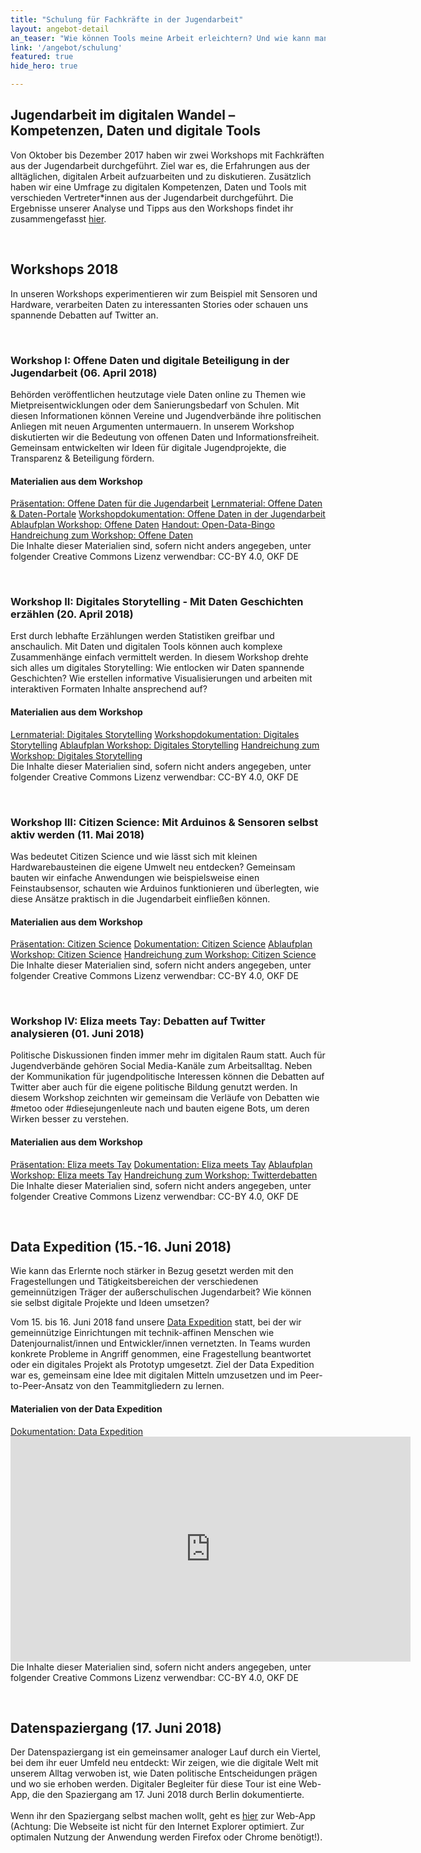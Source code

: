 ```yaml
---
title: "Schulung für Fachkräfte in der Jugendarbeit"
layout: angebot-detail
an_teaser: "Wie können Tools meine Arbeit erleichtern? Und wie kann man mit Daten gute Geschichten erzählen? Wir wollen Jugendverbände und gemeinnützige Organisationen in der Jugendarbeit auf dem Weg in die Digitalisierung begleiten: Dazu bieten wir verschiedene Workshops und Formate an, in denen wir mit digitalen Tools experimentieren und gemeinsam tiefer in die Welt der Daten eintauchen."
link: '/angebot/schulung'
featured: true
hide_hero: true

---
```

<h2>Jugendarbeit im digitalen Wandel – Kompetenzen, Daten und digitale Tools</h2>
<p>
	Von Oktober bis Dezember 2017 haben wir zwei Workshops mit Fachkräften aus der Jugendarbeit durchgeführt. Ziel war es, die Erfahrungen aus der alltäglichen, digitalen Arbeit aufzuarbeiten und zu diskutieren. Zusätzlich haben wir eine Umfrage zu digitalen Kompetenzen, Daten und Tools mit verschieden Vertreter*innen aus der Jugendarbeit durchgeführt. Die Ergebnisse unserer Analyse und Tipps aus den Workshops findet ihr zusammengefasst <a class="highlight-grey" href="https://bedarfsanalyse.demokratielabore.de">hier</a>.
</p><br>
<h2>Workshops 2018</h2>
<p>
	In unseren Workshops experimentieren wir zum Beispiel mit Sensoren und Hardware, verarbeiten Daten zu interessanten Stories oder schauen uns spannende Debatten auf Twitter an.
</p><br>

<h3>Workshop I: Offene Daten und digitale Beteiligung in der Jugendarbeit (06. April 2018)</h3>
<p>
Behörden veröffentlichen heutzutage viele Daten online zu Themen wie Mietpreisentwicklungen oder dem Sanierungsbedarf von Schulen. Mit diesen Informationen können Vereine und Jugendverbände ihre politischen Anliegen mit neuen Argumenten untermauern. In unserem Workshop diskutierten wir die Bedeutung von offenen Daten und Informationsfreiheit. Gemeinsam entwickelten wir Ideen für digitale Jugendprojekte, die Transparenz & Beteiligung fördern. <br>

<h4>Materialien aus dem Workshop</h4>
		    <a class="btn-download" href="/workshops/downloads/Demokratielabore_Präsentation_Offene-Daten-in-der-Jugendarbeit.pdf" download="/workshops/downloads/Demokratielabore_Präsentation_Offene-Daten-in-der-Jugendarbeit.pdf">Präsentation: Offene Daten für die Jugendarbeit</a>
                    <a class="btn-download" href="/workshops/downloads/Demokratielabore_Lernmaterial_OpenData-Portale.pdf" download="/workshops/downloads/Demokratielabore_Lernmaterial_OpenData-Portale.pdf">Lernmaterial: Offene Daten & Daten-Portale</a>
		    <a class="btn-download" href="/workshops/downloads/Demokratielabore_Dokumentation_Offene-Daten-in-der-Jugendarbeit.pdf" download="/workshops/downloads/Demokratielabore_Dokumentation_Offene-Daten-in-der-Jugendarbeit.pdf">Workshopdokumentation: Offene Daten in der Jugendarbeit</a>
		     <a class="btn-download" href="/workshops/downloads/Ablaufplan_Workshop_Offene_Daten_Jugendarbeit.xlsx" download="/workshops/downloads/Ablaufplan_Workshop_Offene_Daten_Jugendarbeit.pdf">Ablaufplan Workshop: Offene Daten</a>
		     <a class="btn-download" href="/workshops/downloads/Handout_Open-Data-Bingo.docx" download="/workshops/downloads/Handout_Open-Data-Bingo.docx">Handout: Open-Data-Bingo</a>
		     <a class="btn-download" href="/workshops/downloads/Handreichung_Offene_Daten.pdf" download="/workshops/downloads/Handreichung_Offene_Daten.pdf">Handreichung zum Workshop: Offene Daten</a>
<br>
Die Inhalte dieser Materialien sind, sofern nicht anders angegeben, unter folgender Creative Commons Lizenz verwendbar: CC-BY 4.0, OKF DE
</p><br>

<h3>Workshop II: Digitales Storytelling - Mit Daten Geschichten erzählen (20. April 2018)</h3>
<p>
Erst durch lebhafte Erzählungen werden Statistiken greifbar und anschaulich. Mit Daten und digitalen Tools können auch komplexe Zusammenhänge einfach vermittelt werden. In diesem Workshop drehte sich alles um digitales Storytelling: Wie entlocken wir Daten spannende Geschichten? Wie erstellen informative Visualisierungen und arbeiten mit interaktiven Formaten Inhalte ansprechend auf? <br>

<h4>Materialien aus dem Workshop</h4>
                    <a class="btn-download" href="/workshops/downloads/Demokratielabore_Lernmaterial_Digitales-Storytelling.pdf" download="/workshops/downloads/Demokratielabore_Lernmaterial_Digitales-Storytelling.pdf">Lernmaterial: Digitales Storytelling</a>
		    <a class="btn-download" href="/workshops/downloads/Demokratielabore_Dokumentation_Digitales-Storytelling.pdf" download="/workshops/downloads/Demokratielabore_Dokumentation_Digitales-Storytelling.pdf">Workshopdokumentation: Digitales Storytelling</a>
		    <a class="btn-download" href="/workshops/downloads/Ablaufplan_Workshop_Digitales_Storytelling.xlsx" download="/workshops/downloads/Ablaufplan_Workshop_Digitales_Storytelling.pdf">Ablaufplan Workshop: Digitales Storytelling</a>
		    <a class="btn-download" href="/workshops/downloads/Handreichung_digitales_Storytelling.pdf" download="/workshops/downloads/Handreichung_digitales_Storytelling.pdf">Handreichung zum Workshop: Digitales Storytelling</a>
<br>
Die Inhalte dieser Materialien sind, sofern nicht anders angegeben, unter folgender Creative Commons Lizenz verwendbar: CC-BY 4.0, OKF DE
</p><br>

<h3>Workshop III: Citizen Science: Mit Arduinos & Sensoren selbst aktiv werden (11. Mai 2018)</h3>
<p>
Was bedeutet Citizen Science und wie lässt sich mit kleinen Hardwarebausteinen die eigene Umwelt neu entdecken? Gemeinsam bauten wir einfache Anwendungen wie beispielsweise einen Feinstaubsensor, schauten wie Arduinos funktionieren und überlegten, wie diese Ansätze praktisch in die Jugendarbeit einfließen können. <br>

<h4>Materialien aus dem Workshop</h4>
		    <a class="btn-download" href="/workshops/downloads/Demokratielabore_Präsentation_Citizen-Science.pdf" download="/workshops/downloads/Demokratielabore_Präsentation_Citizen-Science.pdf">Präsentation: Citizen Science</a>
                    <a class="btn-download" href="/workshops/downloads/Demokratielabore_Dokumentation_Citizen-Science.pdf" download="/workshops/downloads/Demokratielabore_Dokumentation_Citizen-Science.pdf">Dokumentation: Citizen Science</a>
		    <a class="btn-download" href="/workshops/downloads/Ablaufplan_Workshop_Citizen_Science.xlsx" download="/workshops/downloads/Ablaufplan_Workshop_Citizen_Science.pdf">Ablaufplan Workshop: Citizen Science</a>
		    <a class="btn-download" href="/workshops/downloads/Handreichung_Citizen_Science.pdf" download="/workshops/downloads/Handreichung_Citizen_Science.pdf">Handreichung zum Workshop: Citizen Science</a>
<br>
Die Inhalte dieser Materialien sind, sofern nicht anders angegeben, unter folgender Creative Commons Lizenz verwendbar: CC-BY 4.0, OKF DE
</p><br>

<h3>Workshop IV: Eliza meets Tay: Debatten auf Twitter analysieren (01. Juni 2018)</h3>
<p>
Politische Diskussionen finden immer mehr im digitalen Raum statt. Auch für Jugendverbände gehören Social Media-Kanäle zum Arbeitsalltag. Neben der Kommunikation für jugendpolitische Interessen können die Debatten auf Twitter aber auch für die eigene politische Bildung genutzt werden. In diesem Workshop zeichnten wir gemeinsam die Verläufe von Debatten wie #metoo oder #diesejungenleute nach und bauten eigene Bots, um deren Wirken besser zu verstehen. <br>
</p>

<h4>Materialien aus dem Workshop</h4>
<p>
    <a class="btn-download" href="/workshops/downloads/Demokratielabore_Präsentation_Eliza_meets_Tay.pdf" download="/workshops/downloads/Demokratielabore_Präsentation_Eliza_meets_Tay.pdf">Präsentation: Eliza meets Tay</a>
    <a class="btn-download" href="/workshops/downloads/Demokratielabore_Dokumentation_Eliza_meets_Tay.pdf" download="/workshops/downloads/Demokratielabore_Dokumentation_Eliza_meets_Tay.pdf">Dokumentation: Eliza meets Tay</a>
    <a class="btn-download" href="/workshops/downloads/Ablaufplan_Workshop_Twitterdebatten.xlsx" download="/workshops/downloads/Ablaufplan_Workshop_Twitterdebatten.pdf">Ablaufplan Workshop: Eliza meets Tay</a>
	<a class="btn-download" href="/workshops/downloads/Handreichung_Twitterdebatten.pdf" download="/workshops/downloads/Handreichung_Twitterdebatten.pdf">Handreichung zum Workshop: Twitterdebatten</a>
<br>
Die Inhalte dieser Materialien sind, sofern nicht anders angegeben, unter folgender Creative Commons Lizenz verwendbar: CC-BY 4.0, OKF DE
</p><br>

<h2>Data Expedition (15.-16. Juni 2018)</h2>
<p>
	Wie kann das Erlernte noch stärker in Bezug gesetzt werden mit den Fragestellungen und Tätigkeitsbereichen der verschiedenen gemeinnützigen Träger der außerschulischen Jugendarbeit? Wie können sie selbst digitale Projekte und Ideen umsetzen?
</p>
<p>
	Vom 15. bis 16. Juni 2018 fand unsere <a class= "highlight-grey" href="https://dataexpedition.demokratielabore.de">Data Expedition</a> statt, bei der wir gemeinnützige Einrichtungen mit technik-affinen Menschen wie Datenjournalist/innen und Entwickler/innen vernetzten. In Teams wurden konkrete Probleme in Angriff genommen, eine Fragestellung beantwortet oder ein digitales Projekt als Prototyp umgesetzt. Ziel der Data Expedition war es, gemeinsam eine Idee mit digitalen Mitteln umzusetzen und im Peer-to-Peer-Ansatz von den Teammitgliedern zu lernen.
<br>
</p>

<h4>Materialien von der Data Expedition</h4>
<p>
	 <a class="btn-download" href="/workshops/downloads/Dokumentation_Data-Expedition_Demokratielabore.pdf" download="/workshops/downloads/Dokumentation_Data-Expedition_Demokratielabore.pdf">Dokumentation: Data Expedition</a>
<br>
<iframe class="embed-video" src="https://www.youtube-nocookie.com/embed/HMLI5aJ4qSg?rel=0&amp;ecver=2" width="640" height="360" frameborder="0" allow="autoplay; encrypted-media" allowfullscreen></iframe>
<br>
Die Inhalte dieser Materialien sind, sofern nicht anders angegeben, unter folgender Creative Commons Lizenz verwendbar: CC-BY 4.0, OKF DE
</p><br>

<h2>Datenspaziergang (17. Juni 2018)</h2>
<p>
	Der Datenspaziergang ist ein gemeinsamer analoger Lauf durch ein Viertel, bei dem ihr euer Umfeld neu entdeckt: Wir zeigen, wie die digitale Welt mit unserem Alltag verwoben ist, wie Daten politische Entscheidungen prägen und wo sie erhoben werden. Digitaler Begleiter für diese Tour ist eine Web-App, die den Spaziergang am 17. Juni 2018 durch Berlin dokumentierte. <br> <br>
	Wenn ihr den Spaziergang selbst machen wollt, geht es <a class= "highlight-grey" href="https://spaziergang.demokratielabore.de">hier</a> zur Web-App (Achtung: Die Webseite ist nicht für den Internet Explorer optimiert. Zur optimalen Nutzung der Anwendung werden Firefox oder Chrome benötigt!). <br><br>

<!--<div class="fond__grey-bright join__statement">
    <div class="container text-center">
        <div class="row">
            <h2>Ihr habt Fragen oder wollt noch mehr Infos?</h2>
            <h2> Dann meldet euch am besten bei Anna</h2>
            <div class="members justify-content-md-center">
                <a class="members-image-wrap" href="mailto:anna.alberts@okfn.de"><img class="img-circle member-avatar" alt="Anna Alberts" src="/img/avatars/anna.jpg"></a>
            </div>
<p>
    <span class="speaker-name"><a class="text__blue" href="mailto:anna.alberts@okfn.de">Anna Alberts</a> </span>Modulleiterin Fachkräfteschulung<br>anna.alberts@okfn.de
</p>
</div>
</div>
</div>-->
